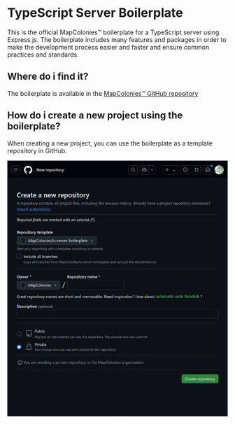 # TypeScript Server Boilerplate

This is the official MapColonies™ boilerplate for a TypeScript server using Express.js.
The boilerplate includes many features and packages in order to make the development process easier and faster and ensure common practices and standards.

## Where do i find it?

The boilerplate is available in the [MapColonies™ GitHub repository](https://github.com/MapColonies/ts-server-boilerplate)

## How do i create a new project using the boilerplate?

When creating a new project, you can use the boilerplate as a template repository in GitHub.

![create-repo-boilerplate](./img//create-repo-boilerplate-dark.png)
